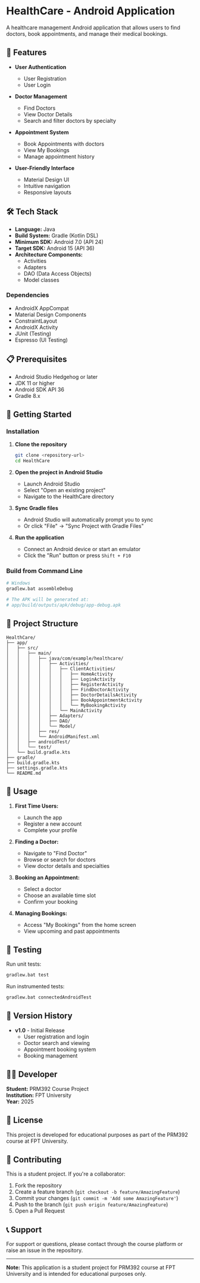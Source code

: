 # HealthCare - Android Application

A healthcare management Android application that allows users to find doctors, book appointments, and manage their medical bookings.

## 📱 Features

- **User Authentication**
  - User Registration
  - User Login
  
- **Doctor Management**
  - Find Doctors
  - View Doctor Details
  - Search and filter doctors by specialty
  
- **Appointment System**
  - Book Appointments with doctors
  - View My Bookings
  - Manage appointment history

- **User-Friendly Interface**
  - Material Design UI
  - Intuitive navigation
  - Responsive layouts

## 🛠️ Tech Stack

- **Language:** Java
- **Build System:** Gradle (Kotlin DSL)
- **Minimum SDK:** Android 7.0 (API 24)
- **Target SDK:** Android 15 (API 36)
- **Architecture Components:**
  - Activities
  - Adapters
  - DAO (Data Access Objects)
  - Model classes

### Dependencies

- AndroidX AppCompat
- Material Design Components
- ConstraintLayout
- AndroidX Activity
- JUnit (Testing)
- Espresso (UI Testing)

## 📋 Prerequisites

- Android Studio Hedgehog or later
- JDK 11 or higher
- Android SDK API 36
- Gradle 8.x

## 🚀 Getting Started

### Installation

1. **Clone the repository**
   ```bash
   git clone <repository-url>
   cd HealthCare
   ```

2. **Open the project in Android Studio**
   - Launch Android Studio
   - Select "Open an existing project"
   - Navigate to the HealthCare directory

3. **Sync Gradle files**
   - Android Studio will automatically prompt you to sync
   - Or click "File" → "Sync Project with Gradle Files"

4. **Run the application**
   - Connect an Android device or start an emulator
   - Click the "Run" button or press `Shift + F10`

### Build from Command Line

```bash
# Windows
gradlew.bat assembleDebug

# The APK will be generated at:
# app/build/outputs/apk/debug/app-debug.apk
```

## 📂 Project Structure

```
HealthCare/
├── app/
│   ├── src/
│   │   ├── main/
│   │   │   ├── java/com/example/healthcare/
│   │   │   │   ├── Activities/
│   │   │   │   │   ├── ClientActivities/
│   │   │   │   │   │   ├── HomeActivity
│   │   │   │   │   │   ├── LoginActivity
│   │   │   │   │   │   ├── RegisterActivity
│   │   │   │   │   │   ├── FindDoctorActivity
│   │   │   │   │   │   ├── DoctorDetailsActivity
│   │   │   │   │   │   ├── BookAppointmentActivity
│   │   │   │   │   │   └── MyBookingActivity
│   │   │   │   │   └── MainActivity
│   │   │   │   ├── Adapters/
│   │   │   │   ├── DAO/
│   │   │   │   └── Model/
│   │   │   ├── res/
│   │   │   └── AndroidManifest.xml
│   │   ├── androidTest/
│   │   └── test/
│   └── build.gradle.kts
├── gradle/
├── build.gradle.kts
├── settings.gradle.kts
└── README.md
```

## 🎯 Usage

1. **First Time Users:**
   - Launch the app
   - Register a new account
   - Complete your profile

2. **Finding a Doctor:**
   - Navigate to "Find Doctor"
   - Browse or search for doctors
   - View doctor details and specialties

3. **Booking an Appointment:**
   - Select a doctor
   - Choose an available time slot
   - Confirm your booking

4. **Managing Bookings:**
   - Access "My Bookings" from the home screen
   - View upcoming and past appointments

## 🧪 Testing

Run unit tests:
```bash
gradlew.bat test
```

Run instrumented tests:
```bash
gradlew.bat connectedAndroidTest
```

## 📝 Version History

- **v1.0** - Initial Release
  - User registration and login
  - Doctor search and viewing
  - Appointment booking system
  - Booking management

## 👨‍💻 Developer

**Student:** PRM392 Course Project  
**Institution:** FPT University  
**Year:** 2025

## 📄 License

This project is developed for educational purposes as part of the PRM392 course at FPT University.

## 🤝 Contributing

This is a student project. If you're a collaborator:

1. Fork the repository
2. Create a feature branch (`git checkout -b feature/AmazingFeature`)
3. Commit your changes (`git commit -m 'Add some AmazingFeature'`)
4. Push to the branch (`git push origin feature/AmazingFeature`)
5. Open a Pull Request

## 📞 Support

For support or questions, please contact through the course platform or raise an issue in the repository.

---

**Note:** This application is a student project for PRM392 course at FPT University and is intended for educational purposes only.

